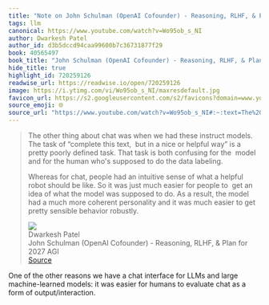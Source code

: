```yaml
---
title: "Note on John Schulman (OpenAI Cofounder) - Reasoning, RLHF, & Plan for 2027 AGI via Dwarkesh Patel"
tags: llm
canonical: https://www.youtube.com/watch?v=Wo95ob_s_NI
author: Dwarkesh Patel
author_id: d3b5dccd94caa99600b7c36731877f29
book: 40565497
book_title: "John Schulman (OpenAI Cofounder) - Reasoning, RLHF, & Plan for 2027 AGI"
hide_title: true
highlight_id: 720259126
readwise_url: https://readwise.io/open/720259126
image: https://i.ytimg.com/vi/Wo95ob_s_NI/maxresdefault.jpg
favicon_url: https://s2.googleusercontent.com/s2/favicons?domain=www.youtube.com
source_emoji: 🌐
source_url: "https://www.youtube.com/watch?v=Wo95ob_s_NI#:~:text=The%20other%20thing,sensible%20behavior%20robustly."
---
```


> The other thing about chat was when we had these instruct models. The task of “complete this text,  but in a nice or helpful way” is a pretty poorly defined task. That task is both confusing for the  model and for the human who's supposed to do the data labeling.
> 
> Whereas for chat, people had an intuitive sense of what a helpful robot should be like. So it was just much easier for people to  get an idea of what the model was supposed to do. As a result, the model had a much more coherent personality and it was much easier to get pretty sensible behavior robustly.
> <div class="quoteback-footer"><div class="quoteback-avatar"><img class="mini-favicon" src="https://s2.googleusercontent.com/s2/favicons?domain=www.youtube.com"></div><div class="quoteback-metadata"><div class="metadata-inner"><span style="display:none">FROM:</span><div aria-label="Dwarkesh Patel" class="quoteback-author"> Dwarkesh Patel</div><div aria-label="John Schulman (OpenAI Cofounder) - Reasoning, RLHF, & Plan for 2027 AGI" class="quoteback-title"> John Schulman (OpenAI Cofounder) - Reasoning, RLHF, & Plan for 2027 AGI</div></div></div><div class="quoteback-backlink"><a target="_blank" aria-label="go to the full text of this quotation" rel="noopener" href="https://www.youtube.com/watch?v=Wo95ob_s_NI#:~:text=The%20other%20thing,sensible%20behavior%20robustly." class="quoteback-arrow"> Source</a></div></div>

One of the other reasons we have a chat interface for LLMs and large machine-learned models: it was easier for humans to evaluate chat as a form of output/interaction.